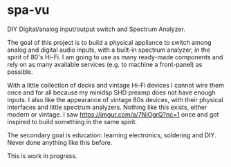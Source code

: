 # spa-vu
DIY Digital/analog input/output switch and Spectrum Analyzer.

The goal of this project is to build a physical appliance to switch among analog and digital audio inputs, with a built-in spectrum analyzer, in the spirit of 80's Hi-Fi. I am going to use as many ready-made components and rely on as many available services (e.g. to machine a front-panel) as possible.

With a little collection of decks and vintage Hi-Fi devices I cannot wire them once and for all because my minidsp SHD preamp does not have enough inputs. I also like the appearance of vintage 80s devices, with their physical interfaces and little spectrum analyzers. Nothing like this exists, either modern or vintage. I saw https://imgur.com/a/7NiOgrQ?nc=1 once and got inspired to build something in the same spirit.

The secondary goal is education: learning electronics, soldering and DIY. Never done anything like this before.

This is work in progress.
